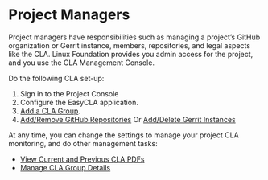 # Project Managers

Project managers have responsibilities such as managing a project’s GitHub organization or Gerrit instance, members, repositories, and legal aspects like the CLA. Linux Foundation provides you admin access for the project, and you use the CLA Management Console.

Do the following CLA set-up:

1. Sign in to the Project Console
2. Configure the EasyCLA application.
3. ​[Add a CLA Group](add-a-cla-group.md).
4. ​[Add/Remove GitHub Repositories](add-github-repositories-to-cla-monitoring-or-remove-them-from-cla-monitoring.md) Or [Add/Delete Gerrit Instances](add-gerrit-instances-to-cla-monitoring-or-delete-them-from-cla-monitoring.md)

At any time, you can change the settings to manage your project CLA monitoring, and do other management tasks:

* ​[View Current and Previous CLA PDFs](view-current-and-previous-cla-pdfs.md)​
* ​[Manage CLA Group Details](manage-cla-group-details.md)​

